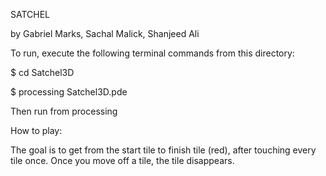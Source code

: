 SATCHEL

by Gabriel Marks,  Sachal Malick,  Shanjeed Ali

To run, execute the following terminal commands from this directory:

$ cd Satchel3D

$ processing Satchel3D.pde

Then run from processing


How to play:


The goal is to get from the start tile to finish tile (red), after touching every tile once.
Once you move off a tile, the tile disappears.

